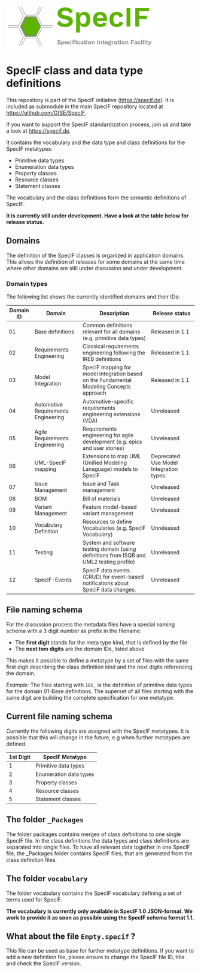 ![SpecIF logo](https://github.com/GfSE/SpecIF/blob/master/logo/SpecIF_Logo_small.png?raw=true)

# SpecIF class and data type definitions

This repository is part of the SpecIF initiative (https://specif.de).
It is included as submodule in the main SpecIF repository located at https://github.com/GfSE/SpecIF.

If you want to support the SpecIF standardization process, join us and take a look at https://specif.de.

It contains the vocabulary and the data type and class definitions for the SpecIF metatypes:
* Primitive data types
* Enumeration data types
* Property classes
* Resource classes
* Statement classes

The vocabulary and the class definitions form the semantic definitions of SpecIF.

<b>It is currently still under development. Have a look at the table below for release status.</b>

## Domains

The definition of the SpecIF classes is organized in application domains. 
This allows the definition of releases for some domains at the same time where 
other domains are still under discussion and under development.

### Domain types
The following list shows the currently identified domains and their IDs:

|Domain ID|Domain|Description|Release status|
|---------|-|-|-|
|01|Base definitions|Common definitions relevant for all domains (e.g. primitive data types)|Released in 1.1|
|02|Requirements Engineering|Classical requirements engineering following the IREB definitions|Released in 1.1|
|03|Model Integration|SpecIF mapping for model integration based on the Fundamental Modeling Concepts approach|Released in 1.1|
|04|Automotive Requirements Engineering|Automotive-specific requirements engineering extensions (VDA)|Unreleased|
|05|Agile Requirements Engineering|Requirements engineering for agile development (e.g. epics and user stories)|Unreleased|
|06|UML-SpecIF mapping|Extensions to map UML (Unified Modeling Lanaguage) models to SpecIF|Deprecated. Use Model Integration types.|
|07|Issue Management|Issue and Task management|Unreleased|
|08|BOM|Bill of materials|Unreleased|
|09|Variant Management|Feature model-based variant management|Unreleased|
|10|Vocabulary Definition|Resources to define Vocabularies (e.g. SpecIF Vocabulary)|Unreleased|
|11|Testing|System and software testing domain (using definitions from ISQB and UML2 testing profile)|Unreleased|
|12|SpecIF-Events|SpecIF data events (CRUD) for event-based notifications about SpecIF data changes.|Unreleased|

## File naming schema
For the discussion process the metadata files have a special naming schema with a 3 digit number as prefix in the filename:

* The **first digit** stands for the meta type kind, that is defined by the file
* The **next two digits** are the domain IDs, listed above

This makes it possible to define a metatype by a set of files with the same first digit describing the class definition kind and the next digits referencing the domain.

<i>Example:</i> The files starting with `101_` is the definition of primitive data types for the domain 01-Base definitions. 
The superset of all files starting with the same digit are building the complete specification for one metatype.

## Current file naming schema
Currently the following digits are assigned with the SpecIF metatypes. It is possible that this will change in the future, e.g when further metatypes are defined.

|1st Digit|SpecIF Metatype|
| ----|---------------|
|   1 | Primitive data types     |
|   2 | Enumeration data types |
|   3 | Property classes |
|   4 | Resource classes |
|   5 | Statement classes |

## The folder `_Packages`

The folder packages contains merges of class definitions to one single SpecIF file. 
In the class definitions the data types and class definitions are separated into single files. 
To have all relevant data together in one SpecIF file, the _Packages folder contains SpecIF files, that are generated from the class definition files.

## The folder `vocabulary`

The folder vocabulary contains the SpecIF vocabulary defining a set of terms used for SpecIF.

<b>The vocabulary is currently only available in SpecIF 1.0 JSON-format. We work to provide it as soon as possible using the SpecIF schema format 1.1.</b> 

## What about the file `Empty.specif` ?

This file can be used as base for further metatype definitions. If you want to add a new definition file, please ensure to change the SpecIF file ID, title and check the SpecIF version.
